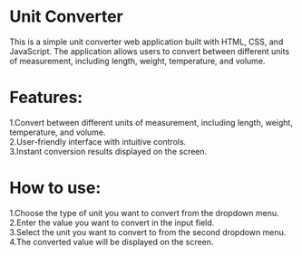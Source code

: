 # Unit Converter
This is a simple unit converter web application built with HTML, CSS, and JavaScript. The application allows users to convert between different units of measurement, including length, weight, temperature, and volume.

# Features:
1.Convert between different units of measurement, including length, weight, temperature, and volume. <br>
2.User-friendly interface with intuitive controls. <br>
3.Instant conversion results displayed on the screen.

# How to use:
1.Choose the type of unit you want to convert from the dropdown menu. <br>
2.Enter the value you want to convert in the input field. <br>
3.Select the unit you want to convert to from the second dropdown menu. <br>
4.The converted value will be displayed on the screen.
